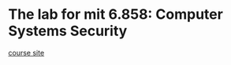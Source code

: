 # The lab for mit 6.858: Computer Systems Security

[course site](http://css.csail.mit.edu/6.858/2014/)
